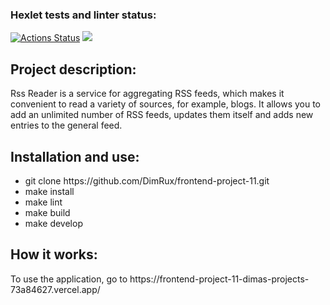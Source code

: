 ### Hexlet tests and linter status:
[![Actions Status](https://github.com/DimRux/frontend-project-11/actions/workflows/hexlet-check.yml/badge.svg)](https://github.com/DimRux/frontend-project-11/actions)
<a href="https://codeclimate.com/github/DimRux/frontend-project-11/maintainability"><img src="https://api.codeclimate.com/v1/badges/43b68a04ee1f48909842/maintainability" /></a>

<h2>Project description:</h2>
<p>Rss Reader is a service for aggregating RSS feeds, which makes it convenient to read a variety of sources, for example, blogs. It allows you to add an unlimited number of RSS feeds, updates them itself and adds new entries to the general feed.</p>

<h2>Installation and use:</h2>
<ul>
  <li>git clone https://github.com/DimRux/frontend-project-11.git</li>
  <li>make install</li>
  <li>make lint</li>
  <li>make build</li>
  <li>make develop</li>
</ul>

<h2>How it works:</h2>
<p>To use the application, go to https://frontend-project-11-dimas-projects-73a84627.vercel.app/</p>
